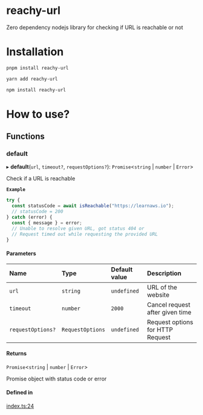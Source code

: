 # reachy-url

Zero dependency nodejs library for checking if URL is reachable or not

# Installation

```sh
pnpm install reachy-url
```

```sh
yarn add reachy-url
```

```sh
npm install reachy-url
```

# How to use?

## Functions

### default

▸ **default**(`url`, `timeout?`, `requestOptions?`): `Promise`<`string` \| `number` \| `Error`\>

Check if a URL is reachable

**`Example`**

```ts
try {
  const statusCode = await isReachable("https://learnaws.io");
  // statusCode = 200
} catch (error) {
  const { message } = error;
  // Unable to resolve given URL, got status 404 or
  // Request timed out while requesting the provided URL
}
```

#### Parameters

| Name | Type | Default value | Description |
| :------ | :------ | :------ | :------ |
| `url` | `string` | `undefined` | URL of the website |
| `timeout` | `number` | `2000` | Cancel request after given time |
| `requestOptions?` | `RequestOptions` | `undefined` | Request options for HTTP Request |

#### Returns

`Promise`<`string` \| `number` \| `Error`\>

Promise object with status code or error

#### Defined in

[index.ts:24](https://github.com/ShivamJoker/reachy-url/blob/f22b040/index.ts#L24)
